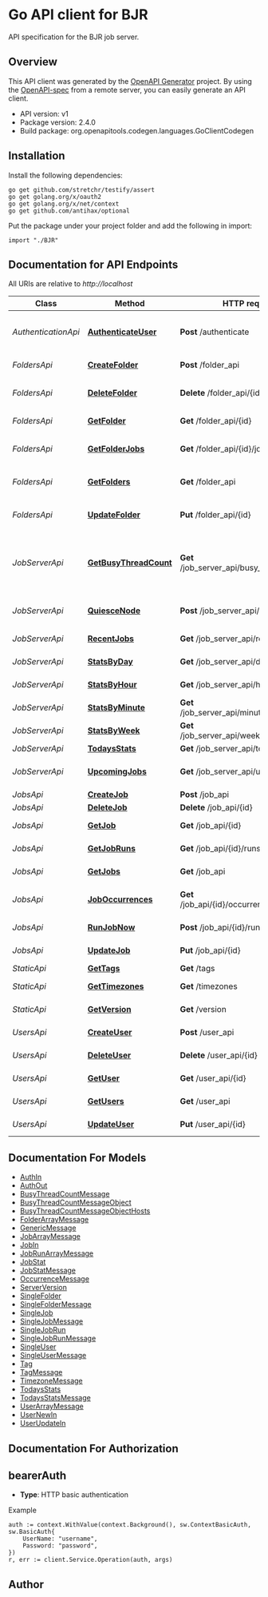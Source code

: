 # Go API client for BJR

API specification for the BJR job server.

## Overview
This API client was generated by the [OpenAPI Generator](https://openapi-generator.tech) project.  By using the [OpenAPI-spec](https://www.openapis.org/) from a remote server, you can easily generate an API client.

- API version: v1
- Package version: 2.4.0
- Build package: org.openapitools.codegen.languages.GoClientCodegen

## Installation

Install the following dependencies:

```shell
go get github.com/stretchr/testify/assert
go get golang.org/x/oauth2
go get golang.org/x/net/context
go get github.com/antihax/optional
```

Put the package under your project folder and add the following in import:

```golang
import "./BJR"
```

## Documentation for API Endpoints

All URIs are relative to *http://localhost*

Class | Method | HTTP request | Description
------------ | ------------- | ------------- | -------------
*AuthenticationApi* | [**AuthenticateUser**](docs/AuthenticationApi.md#authenticateuser) | **Post** /authenticate | Authenticates a user and returns a token
*FoldersApi* | [**CreateFolder**](docs/FoldersApi.md#createfolder) | **Post** /folder_api | Create a new Folder
*FoldersApi* | [**DeleteFolder**](docs/FoldersApi.md#deletefolder) | **Delete** /folder_api/{id} | Delete an existing folder
*FoldersApi* | [**GetFolder**](docs/FoldersApi.md#getfolder) | **Get** /folder_api/{id} | Return a single folder
*FoldersApi* | [**GetFolderJobs**](docs/FoldersApi.md#getfolderjobs) | **Get** /folder_api/{id}/jobs | Return list of jobs in a folder
*FoldersApi* | [**GetFolders**](docs/FoldersApi.md#getfolders) | **Get** /folder_api | Return paginated list of all folders
*FoldersApi* | [**UpdateFolder**](docs/FoldersApi.md#updatefolder) | **Put** /folder_api/{id} | Update an existing folder
*JobServerApi* | [**GetBusyThreadCount**](docs/JobServerApi.md#getbusythreadcount) | **Get** /job_server_api/busy_thread_count | Retrieve the count of busy workers across worker pods/nodes
*JobServerApi* | [**QuiesceNode**](docs/JobServerApi.md#quiescenode) | **Post** /job_server_api/quiesce_worker | Quiesce a single worker pod/node
*JobServerApi* | [**RecentJobs**](docs/JobServerApi.md#recentjobs) | **Get** /job_server_api/recent_jobs | List of recent jobs
*JobServerApi* | [**StatsByDay**](docs/JobServerApi.md#statsbyday) | **Get** /job_server_api/daily_job_stats | Job statistics by day
*JobServerApi* | [**StatsByHour**](docs/JobServerApi.md#statsbyhour) | **Get** /job_server_api/hourly_job_stats | Job statistics by hour
*JobServerApi* | [**StatsByMinute**](docs/JobServerApi.md#statsbyminute) | **Get** /job_server_api/minutely_job_stats | Job statistics by minute
*JobServerApi* | [**StatsByWeek**](docs/JobServerApi.md#statsbyweek) | **Get** /job_server_api/weekly_job_stats | Job statistics by week
*JobServerApi* | [**TodaysStats**](docs/JobServerApi.md#todaysstats) | **Get** /job_server_api/todays_stats | Todays Stats
*JobServerApi* | [**UpcomingJobs**](docs/JobServerApi.md#upcomingjobs) | **Get** /job_server_api/upcoming_jobs | List of upcoming jobs
*JobsApi* | [**CreateJob**](docs/JobsApi.md#createjob) | **Post** /job_api | Creates a job
*JobsApi* | [**DeleteJob**](docs/JobsApi.md#deletejob) | **Delete** /job_api/{id} | Deletes a job
*JobsApi* | [**GetJob**](docs/JobsApi.md#getjob) | **Get** /job_api/{id} | Retrieves a single job
*JobsApi* | [**GetJobRuns**](docs/JobsApi.md#getjobruns) | **Get** /job_api/{id}/runs | Retrieve the runs for a job
*JobsApi* | [**GetJobs**](docs/JobsApi.md#getjobs) | **Get** /job_api | Retrieves jobs
*JobsApi* | [**JobOccurrences**](docs/JobsApi.md#joboccurrences) | **Get** /job_api/{id}/occurrences/{end_date} | Upcoming job occurrences
*JobsApi* | [**RunJobNow**](docs/JobsApi.md#runjobnow) | **Post** /job_api/{id}/run_now | Run a job now
*JobsApi* | [**UpdateJob**](docs/JobsApi.md#updatejob) | **Put** /job_api/{id} | Updates a single job
*StaticApi* | [**GetTags**](docs/StaticApi.md#gettags) | **Get** /tags | Get tags
*StaticApi* | [**GetTimezones**](docs/StaticApi.md#gettimezones) | **Get** /timezones | Get timezones
*StaticApi* | [**GetVersion**](docs/StaticApi.md#getversion) | **Get** /version | Server version
*UsersApi* | [**CreateUser**](docs/UsersApi.md#createuser) | **Post** /user_api | Creates a user
*UsersApi* | [**DeleteUser**](docs/UsersApi.md#deleteuser) | **Delete** /user_api/{id} | Deletes a user
*UsersApi* | [**GetUser**](docs/UsersApi.md#getuser) | **Get** /user_api/{id} | Retrieve a single user
*UsersApi* | [**GetUsers**](docs/UsersApi.md#getusers) | **Get** /user_api | Retrieves users
*UsersApi* | [**UpdateUser**](docs/UsersApi.md#updateuser) | **Put** /user_api/{id} | Update a single user


## Documentation For Models

 - [AuthIn](docs/AuthIn.md)
 - [AuthOut](docs/AuthOut.md)
 - [BusyThreadCountMessage](docs/BusyThreadCountMessage.md)
 - [BusyThreadCountMessageObject](docs/BusyThreadCountMessageObject.md)
 - [BusyThreadCountMessageObjectHosts](docs/BusyThreadCountMessageObjectHosts.md)
 - [FolderArrayMessage](docs/FolderArrayMessage.md)
 - [GenericMessage](docs/GenericMessage.md)
 - [JobArrayMessage](docs/JobArrayMessage.md)
 - [JobIn](docs/JobIn.md)
 - [JobRunArrayMessage](docs/JobRunArrayMessage.md)
 - [JobStat](docs/JobStat.md)
 - [JobStatMessage](docs/JobStatMessage.md)
 - [OccurrenceMessage](docs/OccurrenceMessage.md)
 - [ServerVersion](docs/ServerVersion.md)
 - [SingleFolder](docs/SingleFolder.md)
 - [SingleFolderMessage](docs/SingleFolderMessage.md)
 - [SingleJob](docs/SingleJob.md)
 - [SingleJobMessage](docs/SingleJobMessage.md)
 - [SingleJobRun](docs/SingleJobRun.md)
 - [SingleJobRunMessage](docs/SingleJobRunMessage.md)
 - [SingleUser](docs/SingleUser.md)
 - [SingleUserMessage](docs/SingleUserMessage.md)
 - [Tag](docs/Tag.md)
 - [TagMessage](docs/TagMessage.md)
 - [TimezoneMessage](docs/TimezoneMessage.md)
 - [TodaysStats](docs/TodaysStats.md)
 - [TodaysStatsMessage](docs/TodaysStatsMessage.md)
 - [UserArrayMessage](docs/UserArrayMessage.md)
 - [UserNewIn](docs/UserNewIn.md)
 - [UserUpdateIn](docs/UserUpdateIn.md)


## Documentation For Authorization



## bearerAuth

- **Type**: HTTP basic authentication

Example

```golang
auth := context.WithValue(context.Background(), sw.ContextBasicAuth, sw.BasicAuth{
    UserName: "username",
    Password: "password",
})
r, err := client.Service.Operation(auth, args)
```



## Author



